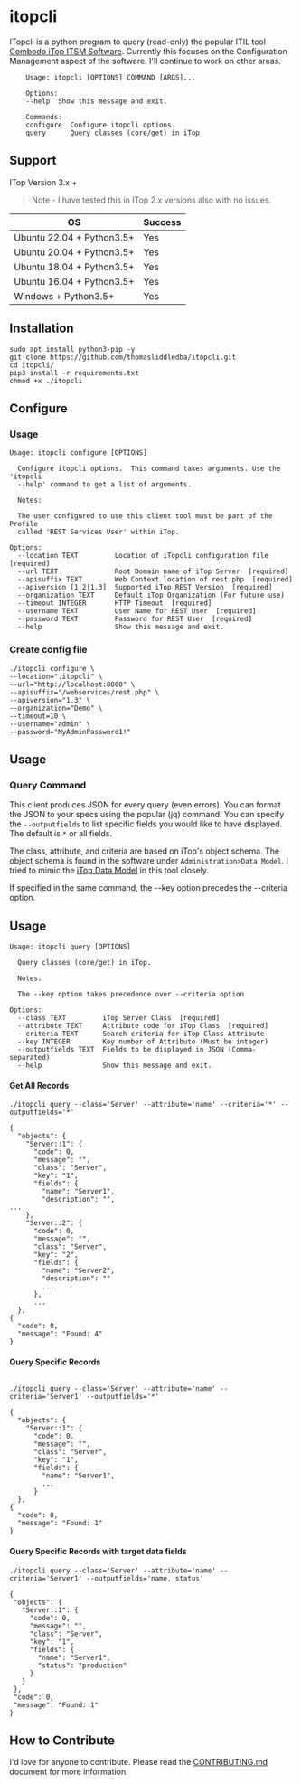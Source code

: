 # itopcli

ITopcli is a python program to query (read-only) the popular ITIL tool [Combodo iTop ITSM Software](https:/www.combodo.com/).
Currently this focuses on the Configuration Management aspect of the software.  I'll continue to work on other areas.

```console
    Usage: itopcli [OPTIONS] COMMAND [ARGS]...

    Options:
    --help  Show this message and exit.

    Commands:
    configure  Configure itopcli options.
    query      Query classes (core/get) in iTop
```

## Support

ITop Version 3.x +

>Note - I have tested this in ITop 2.x versions also with no issues.

| OS | Success |
| --- | --- |
| Ubuntu 22.04 + Python3.5+ | Yes |
| Ubuntu 20.04 + Python3.5+ | Yes |
| Ubuntu 18.04 + Python3.5+ | Yes |
| Ubuntu 16.04 + Python3.5+ | Yes |
| Windows + Python3.5+ | Yes |

## Installation

```console
sudo apt install python3-pip -y
git clone https://github.com/thomasliddledba/itopcli.git
cd itopcli/
pip3 install -r requirements.txt
chmod +x ./itopcli
```

## Configure

### Usage
```console
Usage: itopcli configure [OPTIONS]

  Configure itopcli options.  This command takes arguments. Use the 'itopcli
  --help' command to get a list of arguments.

  Notes:

  The user configured to use this client tool must be part of the Profile
  called 'REST Services User' within iTop.

Options:
  --location TEXT         Location of iTopcli configuration file  [required]
  --url TEXT              Root Domain name of iTop Server  [required]
  --apisuffix TEXT        Web Context location of rest.php  [required]
  --apiversion [1.2|1.3]  Supported iTop REST Version  [required]
  --organization TEXT     Default iTop Organization (For future use)
  --timeout INTEGER       HTTP Timeout  [required]
  --username TEXT         User Name for REST User  [required]
  --password TEXT         Password for REST User  [required]
  --help                  Show this message and exit.
  ```

### Create config file

```console
./itopcli configure \
--location=".itopcli" \
--url="http://localhost:8000" \
--apisuffix="/webservices/rest.php" \
--apiversion="1.3" \
--organization="Demo" \
--timeout=10 \
--username="admin" \
--password="MyAdminPassword1!"
```

## Usage

### Query Command

This client produces JSON for every query (even errors). You can format the JSON to your specs using the popular (jq) command. You can specify the `--outputfields` to list specific fields you would like to have displayed. The default is `*` or all fields.

The class, attribute, and criteria are based on iTop's object schema. The object schema is found in the software under `Administration>Data Model`. I tried to mimic the [iTop Data Model](https://www.itophub.io/wiki/page?id=latest%3Adatamodel%3Astart) in this tool closely.

If specified in the same command, the --key option precedes the --criteria option.

## Usage

```console
Usage: itopcli query [OPTIONS]

  Query classes (core/get) in iTop.

  Notes:

  The --key option takes precedence over --criteria option

Options:
  --class TEXT         iTop Server Class  [required]
  --attribute TEXT     Attribute code for iTop Class  [required]
  --criteria TEXT      Search criteria for iTop Class Attribute
  --key INTEGER        Key number of Attribute (Must be integer)
  --outputfields TEXT  Fields to be displayed in JSON (Comma-separated)
  --help               Show this message and exit.
```

#### Get All Records

```console
./itopcli query --class='Server' --attribute='name' --criteria='*' --outputfields='*'
```

```console
{
  "objects": {
    "Server::1": {
      "code": 0,
      "message": "",
      "class": "Server",
      "key": "1",
      "fields": {
        "name": "Server1",
        "description": "",
...
    },
    "Server::2": {
      "code": 0,
      "message": "",
      "class": "Server",
      "key": "2",
      "fields": {
        "name": "Server2",
        "description": ""
        ...
      },
      ...
  },
{
  "code": 0,
  "message": "Found: 4"
}
```

#### Query Specific Records

```console

./itopcli query --class='Server' --attribute='name' --criteria='Server1' --outputfields='*'
```

```console
{
  "objects": {
    "Server::1": {
      "code": 0,
      "message": "",
      "class": "Server",
      "key": "1",
      "fields": {
        "name": "Server1",
        ...
      }
  },
{
  "code": 0,
  "message": "Found: 1"
}
```

#### Query Specific Records with target data fields

```console
./itopcli query --class='Server' --attribute='name' --criteria='Server1' --outputfields='name, status'
 ```

 ```console
{
  "objects": {
    "Server::1": {
      "code": 0,
      "message": "",
      "class": "Server",
      "key": "1",
      "fields": {
        "name": "Server1",
        "status": "production"
      }
    }
  },
  "code": 0,
  "message": "Found: 1"
}
```

## How to Contribute

I'd love for anyone to contribute.  Please read the [CONTRIBUTING.md](CONTRIBUTING.md) document for more information.
